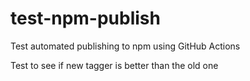 # test-npm-publish
Test automated publishing to npm using GitHub Actions

Test to see if new tagger is better than the old one
